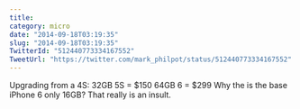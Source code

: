 ```yaml
---
title: 
category: micro
date: "2014-09-18T03:19:35"
slug: "2014-09-18T03:19:35"
TwitterId: "512440773334167552"
TweetUrl: "https://twitter.com/mark_philpot/status/512440773334167552"
---
```


Upgrading from a 4S: 32GB 5S = $150 64GB 6 = $299 Why the is the base iPhone 6
only 16GB? That really is an insult.
